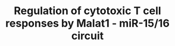 ---
annotations:
- id: CL:0000813
  parent: native cell
  type: Cell Type Ontology
  value: memory T cell
- id: PW:0000235
  parent: regulatory pathway
  type: Pathway Ontology
  value: adaptive immune response pathway
- id: CL:0000910
  parent: native cell
  type: Cell Type Ontology
  value: cytotoxic T cell
authors:
- Khanspers
- Eweitz
citedin: ''
communities: []
description: Regulation of activation and differentiation of cytotoxic T cells by
  long non-coding RNA Malat1 (Metastasis Associated Lung Adenocarcinoma Transcript
  1) and the microRNA family miR-15/16.  This pathway model is developed based on
  Figure 8 in (https://www.ncbi.nlm.nih.gov/pmc/articles/PMC10735224/ Wheeler et al).
last-edited: 2024-09-20
ndex: null
organisms:
- Homo sapiens
redirect_from:
- /index.php/Pathway:WP5489
- /instance/WP5489
- /instance/WP5489_r135486
revision: r135486
schema-jsonld:
- '@context': https://schema.org/
  '@id': https://wikipathways.github.io/pathways/WP5489.html
  '@type': Dataset
  creator:
    '@type': Organization
    name: WikiPathways
  description: Regulation of activation and differentiation of cytotoxic T cells by
    long non-coding RNA Malat1 (Metastasis Associated Lung Adenocarcinoma Transcript
    1) and the microRNA family miR-15/16.  This pathway model is developed based on
    Figure 8 in (https://www.ncbi.nlm.nih.gov/pmc/articles/PMC10735224/ Wheeler et
    al).
  keywords:
  - BCL2
  - CD247
  - CD27
  - CD28
  - CD3D
  - CD3E
  - CD3G
  - CD43
  - CD80
  - CD86
  - IL2
  - MALAT1
  - TRA
  - TRB
  license: CC0
  name: 'Regulation of cytotoxic T cell responses by Malat1 - miR-15/16 circuit '
seo: CreativeWork
title: 'Regulation of cytotoxic T cell responses by Malat1 - miR-15/16 circuit '
wpid: WP5489
---